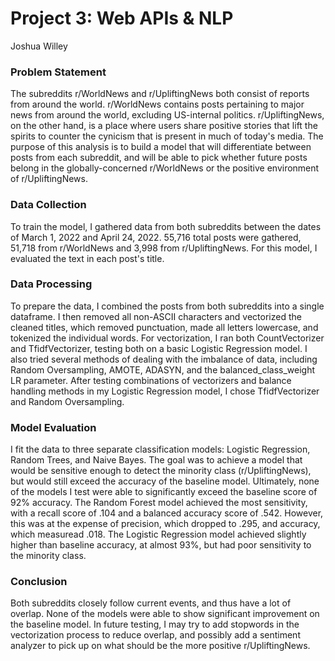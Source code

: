 # Project 3: Web APIs & NLP
Joshua Willey

### Problem Statement

The subreddits r/WorldNews and r/UpliftingNews both consist of reports from around the world.  r/WorldNews contains posts pertaining to major news from around the world, excluding US-internal politics.  r/UpliftingNews, on the other hand, is a place where users share positive stories that lift the spirits to counter the cynicism that is present in much of today's media.  The purpose of this analysis is to build a model that will differentiate between posts from each subreddit, and will be able to pick whether future posts belong in the globally-concerned r/WorldNews or the positive environment of r/UpliftingNews.


### Data Collection

To train the model, I gathered data from both subreddits between the dates of March 1, 2022 and April 24, 2022.  55,716 total posts were gathered, 51,718 from r/WorldNews and 3,998 from r/UpliftingNews.  For this model, I evaluated the text in each post's title.


### Data Processing

To prepare the data, I combined the posts from both subreddits into a single dataframe.  I then removed all non-ASCII characters and vectorized the cleaned titles, which removed punctuation, made all letters lowercase, and tokenized the individual words.  For vectorization, I ran both CountVectorizer and TfidfVectorizer, testing both on a basic Logistic Regression model.  I also tried several methods of dealing with the imbalance of data, including Random Oversampling, AMOTE, ADASYN, and the balanced_class_weight LR parameter.  After testing combinations of vectorizers and balance handling methods in my Logistic Regression model, I chose TfidfVectorizer and Random Oversampling.


### Model Evaluation

I fit the data to three separate classification models: Logistic Regression, Random Trees, and Naive Bayes.  The goal was to achieve a model that would be sensitive enough to detect the minority class (r/UpliftingNews), but would still exceed the accuracy of the baseline model.  Ultimately, none of the models I test were able to significantly exceed the baseline score of 92% accuracy.  The Random Forest model achieved the most sensitivity, with a recall score of .104 and a balanced accuracy score of .542.  However, this was at the expense of precision, which dropped to .295, and accuracy, which measuread .018.  The Logistic Regression model achieved slightly higher than baseline accuracy, at almost 93%, but had poor sensitivity to the minority class.


### Conclusion

Both subreddits closely follow current events, and thus have a lot of overlap.  None of the models were able to show significant improvement on the baseline model.  In future testing, I may try to add stopwords in the vectorization process to reduce overlap, and possibly add a sentiment analyzer to pick up on what should be the more positive r/UpliftingNews.